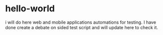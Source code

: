 # hello-world 
i will do here web and mobile applications automations for testing.
I have done create a debate on sided test script and will update here to check it.
